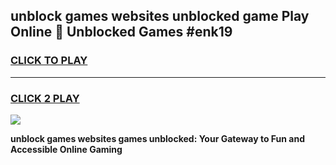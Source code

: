 
## unblock games websites unblocked game Play Online 👋 Unblocked Games #enk19
<h3>
<a href="https://premium.freeplayer.one?title=unblock_games_websites&ref=21F">CLICK TO PLAY</a></h3>
<hr>

<h3>
<a href="https://premium.freeplayer.one?title=unblock_games_websites&ref=21F">CLICK 2 PLAY</a>
  
</h3>

<a href="https://premium.freeplayer.one?title=unblock_games_websites&ref=21F/"><img src="https://clearcache.store/games.png"></a>


**unblock games websites games unblocked: Your Gateway to Fun and Accessible Online Gaming**
